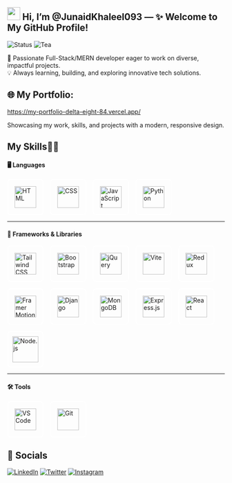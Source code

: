 ## <img src="https://raw.githubusercontent.com/MartinHeinz/MartinHeinz/master/wave.gif" width="30px"> Hi, I’m @JunaidKhaleel093 — ✨ **Welcome to My GitHub Profile!**

![Status](https://img.shields.io/badge/🚀%20Status-Coding%20in%20Progress-blue?style=for-the-badge)
![Tea](https://img.shields.io/badge/🍵%20Tea%20Level-High-brightgreen?style=for-the-badge)

🚀 Passionate Full-Stack/MERN developer eager to work on diverse, impactful projects.  
💡 Always learning, building, and exploring innovative tech solutions.

## 🌐 My Portfolio:

https://my-portfolio-delta-eight-84.vercel.app/ <br>

Showcasing my work, skills, and projects with a modern, responsive design.

## My Skills👨‍💻

#### 🖥️ Languages
<div align="left" style="display: flex; flex-wrap: wrap; gap: 15px;">
  <div style="width:80px; height:80px; border:2px solid white; display:flex; align-items:center; justify-content:center; border-radius:8px;">
    <img src="https://cdn.jsdelivr.net/gh/devicons/devicon/icons/html5/html5-original.svg" alt="HTML" width="50" height="50"/>
  </div>
  <div style="width:80px; height:80px; border:2px solid white; display:flex; align-items:center; justify-content:center; border-radius:8px;">
    <img src="https://cdn.jsdelivr.net/gh/devicons/devicon/icons/css3/css3-original.svg" alt="CSS" width="50" height="50"/>
  </div>
  <div style="width:80px; height:80px; border:2px solid white; display:flex; align-items:center; justify-content:center; border-radius:8px;">
    <img src="https://cdn.jsdelivr.net/gh/devicons/devicon/icons/javascript/javascript-original.svg" alt="JavaScript" width="50" height="50"/>
  </div>
  <div style="width:80px; height:80px; border:2px solid white; display:flex; align-items:center; justify-content:center; border-radius:8px;">
    <img src="https://cdn.jsdelivr.net/gh/devicons/devicon/icons/python/python-original.svg" alt="Python" width="50" height="50"/>
  </div>
</div>

---

#### 🚀 Frameworks & Libraries
<div align="left" style="display: flex; flex-wrap: wrap; gap: 15px;">
  <div style="width:80px; height:80px; border:2px solid white; display:flex; align-items:center; justify-content:center; border-radius:8px;">
    <img src="https://cdn.jsdelivr.net/gh/devicons/devicon/icons/tailwindcss/tailwindcss-original.svg" alt="Tailwind CSS" width="50" height="50"/>
  </div>
  <div style="width:80px; height:80px; border:2px solid white; display:flex; align-items:center; justify-content:center; border-radius:8px;">
    <img src="https://cdn.jsdelivr.net/gh/devicons/devicon/icons/bootstrap/bootstrap-original.svg" alt="Bootstrap" width="50" height="50"/>
  </div>
  <div style="width:80px; height:80px; border:2px solid white; display:flex; align-items:center; justify-content:center; border-radius:8px;">
    <img src="https://cdn.jsdelivr.net/gh/devicons/devicon/icons/jquery/jquery-original.svg" alt="jQuery" width="50" height="50"/>
  </div>
  <div style="width:80px; height:80px; border:2px solid white; display:flex; align-items:center; justify-content:center; border-radius:8px;">
    <img src="https://cdn.jsdelivr.net/gh/devicons/devicon/icons/vitejs/vitejs-original.svg" alt="Vite" width="50" height="50"/>
  </div>
  <div style="width:80px; height:80px; border:2px solid white; display:flex; align-items:center; justify-content:center; border-radius:8px;">
    <img src="https://cdn.jsdelivr.net/gh/devicons/devicon/icons/redux/redux-original.svg" alt="Redux" width="50" height="50"/>
  </div>
  <div style="width:80px; height:80px; border:2px solid white; display:flex; align-items:center; justify-content:center; border-radius:8px;">
    <img src="https://cdn.jsdelivr.net/gh/devicons/devicon/icons/framermotion/framermotion-original.svg" alt="Framer Motion" width="50" height="50"/>
  </div>
  <div style="width:80px; height:80px; border:2px solid white; display:flex; align-items:center; justify-content:center; border-radius:8px;">
    <img src="https://cdn.jsdelivr.net/gh/devicons/devicon/icons/django/django-plain.svg" alt="Django" width="50" height="50"/>
  </div>
  <div style="width:80px; height:80px; border:2px solid white; display:flex; align-items:center; justify-content:center; border-radius:8px;">
    <img src="https://cdn.jsdelivr.net/gh/devicons/devicon/icons/mongodb/mongodb-original.svg" alt="MongoDB" width="50" height="50"/>
  </div>
  <div style="width:80px; height:80px; border:2px solid white; display:flex; align-items:center; justify-content:center; border-radius:8px;">
    <img src="https://cdn.jsdelivr.net/gh/devicons/devicon/icons/express/express-original.svg" alt="Express.js" width="50" height="50"/>
  </div>
  <div style="width:80px; height:80px; border:2px solid white; display:flex; align-items:center; justify-content:center; border-radius:8px;">
    <img src="https://cdn.jsdelivr.net/gh/devicons/devicon/icons/react/react-original.svg" alt="React" width="50" height="50"/>
  </div>
  <div style="width:80px; height:80px; border:2px solid white; display:flex; align-items:center; justify-content:center; border-radius:8px;">
    <img src="https://cdn.jsdelivr.net/gh/devicons/devicon/icons/nodejs/nodejs-original-wordmark.svg" alt="Node.js" width="60" height="60"/>
  </div>
</div>

---

#### 🛠️ Tools
<div align="left" style="display: flex; flex-wrap: wrap; gap: 15px;">
  <div style="width:80px; height:80px; border:2px solid white; display:flex; align-items:center; justify-content:center; border-radius:8px;">
    <img src="https://cdn.jsdelivr.net/gh/devicons/devicon/icons/vscode/vscode-original.svg" alt="VS Code" width="50" height="50"/>
  </div>
  <div style="width:80px; height:80px; border:2px solid white; display:flex; align-items:center; justify-content:center; border-radius:8px;">
    <img src="https://cdn.jsdelivr.net/gh/devicons/devicon/icons/git/git-original.svg" alt="Git" width="50" height="50"/>
  </div>
</div>



## 🔗 Socials


[![LinkedIn](https://img.shields.io/badge/LinkedIn-%230077B5.svg?style=flat-square&logo=linkedin&logoColor=white)](https://linkedin.com/in/junaidkhaleel093)
[![Twitter](https://img.shields.io/badge/Twitter-%231DA1F2.svg?style=flat-square&logo=twitter&logoColor=white)](https://twitter.com/JunaidKhaleel96)
[![Instagram](https://img.shields.io/badge/Instagram-%23E1306C.svg?style=flat-square&logo=instagram&logoColor=white)](https://instagram.com/mohammed_junaid_khaleel)
